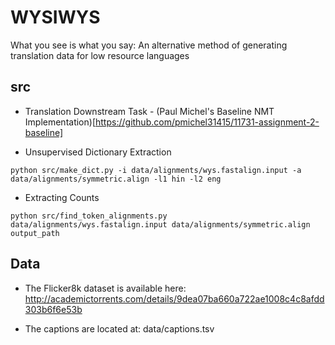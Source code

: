 # WYSIWYS
What you see is what you say: An alternative method of generating translation data for low resource languages 

## src

* Translation Downstream Task - (Paul Michel's Baseline NMT Implementation)[https://github.com/pmichel31415/11731-assignment-2-baseline]

* Unsupervised Dictionary Extraction
```
python src/make_dict.py -i data/alignments/wys.fastalign.input -a data/alignments/symmetric.align -l1 hin -l2 eng 
```

* Extracting Counts
```
python src/find_token_alignments.py data/alignments/wys.fastalign.input data/alignments/symmetric.align output_path
```
## 

## Data
- The Flicker8k dataset is available here: http://academictorrents.com/details/9dea07ba660a722ae1008c4c8afdd303b6f6e53b

- The captions are located at: data/captions.tsv

